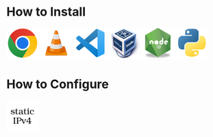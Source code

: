 # How to Install

[![google chrome](../image/google-chrome-logo.png)](./install_google_chrome.md)
[![vlc player](../image/vlc-logo.png)](./install_media_player.md)
[![vscode](../image/vscode-logo.png)](./install_vscode.md)
[![virtualbox](../image/virtualbox-logo.png)](./install_virtualbox.md)
[![nodejs](../image/nodejs-logo.png)](./install_nodejs.md)
[![python](../image/python-logo.png)](./install_python.md)

# How to Configure
[![google chrome](../image/staicip-logo.png)](./set_static_ip.md)